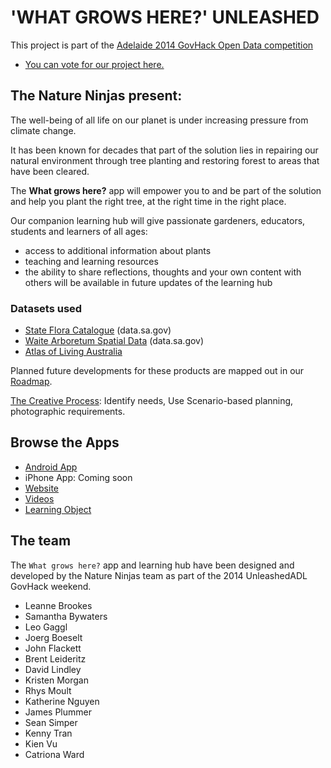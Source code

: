 # 'WHAT GROWS HERE?' UNLEASHED

This project is part of the [Adelaide 2014 GovHack Open Data competition](http://www.govhack.org/locations/south-australia/)

* [You can vote for our project here.](http://hackerspace.govhack.org/content/what-grows-here)

## The Nature Ninjas present:

The well-being of all life on our planet is under increasing pressure from climate change.

It has been known for decades that part of the solution lies in repairing our natural environment through tree planting and restoring forest to areas that have been cleared.

The **What grows here?** app will empower you to and be part of the solution and help you plant the right tree, at the right time in the right place.

Our companion learning hub will give passionate gardeners, educators, students and learners of all ages:

* access to additional information about plants
* teaching and learning resources
* the ability to share reflections, thoughts and your own content with others will be available in future updates of the learning hub

### Datasets used
* [State Flora Catalogue](http://data.sa.gov.au/dataset/state-flora-catalogue) (data.sa.gov)
* [Waite Arboretum Spatial Data](http://data.sa.gov.au/dataset/waite-arboretum-spatial-data) (data.sa.gov)
* [Atlas of Living Australia](http://www.ala.org.au/)

Planned future developments for these products are mapped out in our [Roadmap](http://cdn.knightlab.com/libs/timeline/latest/embed/index.html?source=0Al3c3RmbQ86qdEZ1dTI1UHlxZVhtYllvYUV4MFQ1YVE&font=Bevan-PotanoSans&maptype=toner&lang=en&start_at_end=true&hash_bookmark=true&height=650).

[The Creative Process](http://www.whatgrowshere.com.au/wghresc/wgh_thecreativeprocess.pdf): Identify needs, Use Scenario-based planning, photographic requirements.

## Browse the Apps
* [Android  App](https://play.google.com/store/apps/details?id=com.brightcookie.whatgrowshere)
* iPhone App: Coming soon
* [Website](http://www.whatgrowshere.com.au/)
* [Videos](http://bit.ly/whatgrowshere)
* [Learning Object](http://www.whatgrowshere.com.au/lrs/birds_lo.php)

## The team

The `What grows here?` app and learning hub have been designed and developed by the Nature Ninjas team as part of the 2014 UnleashedADL GovHack weekend.

* Leanne Brookes
* Samantha Bywaters
* Leo Gaggl
* Joerg Boeselt
* John Flackett
* Brent Leideritz
* David Lindley
* Kristen Morgan
* Rhys Moult
* Katherine Nguyen
* James Plummer
* Sean Simper
* Kenny Tran
* Kien Vu
* Catriona Ward